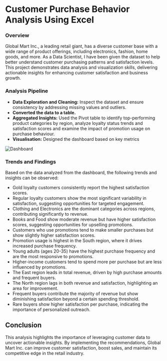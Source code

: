 # Customer Purchase Behavior Analysis Using Excel
### Overview

Global Mart Inc., a leading retail giant, has a diverse customer base with a wide range of product offerings, including electronics, fashion, home goods, and more. As a Data Scientist, I have been given the dataset to help better understand customer purchasing patterns and satisfaction levels.
This project demonstrates data analysis and visualization skills, delivering actionable insights for enhancing customer satisfaction and business growth.

### Analysis Pipeline
* **Data Exploration and Cleaning:** Inspect the dataset and ensure consistency by addressing missing values and outliers.
* **Converted the data to a table.**
* **Aggregated Insights:** Used the Pivot table to identify top-performing product categories by region, analyze loyalty status trends and satisfaction scores and examine the impact of promotion usage on purchase behaviour.
* **Visualisation:** Designed the dashboard based on key metrics

![Dashboard](https://github.com/user-attachments/assets/fb76560b-6845-4927-b641-e4003cae174e)

### Trends and Findings
Based on the data analyzed from the dashboard, the following trends and insights can be observed:
* Gold loyalty customers consistently report the highest satisfaction scores.
* Regular loyalty customers show the most significant variability in satisfaction, suggesting opportunities for targeted engagement.
* Clothing and Electronics are the dominant categories across regions, contributing significantly to revenue.
* Books and Food show moderate revenue but have higher satisfaction scores, suggesting opportunities for upselling promotions.
* Customers who use promotions tend to make smaller purchases but show slightly higher satisfaction scores.
* Promotion usage is highest in the South region, where it drives increased purchase frequency.
* Young adults (ages 20-35) have the highest purchase frequency and are the most responsive to promotions.
* Higher-income customers tend to spend more per purchase but are less influenced by promotions.
* The East region leads in total revenue, driven by high purchase amounts and frequent buyers.
* The North region lags in both revenue and satisfaction, highlighting an area for improvement.
* Frequent buyers contribute the majority of revenue but show diminishing satisfaction beyond a certain spending threshold.
* Rare buyers show higher satisfaction per purchase, indicating the importance of personalized outreach.



## Conclusion
This analysis highlights the importance of leveraging customer data to uncover actionable insights. By implementing the recommendations, Global Mart Inc. can improve customer satisfaction, boost sales, and maintain its competitive edge in the retail industry.
